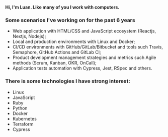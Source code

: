 **Hi, I'm Luan. Like many of you I work with computers.**

### Some scenarios I've working on for the past 6 years

- Web application with HTML/CSS and JavaScript ecosystem (Reactjs, Nextjs, Nodejs);
- Local and production environments with Linux and Docker;
- CI/CD environments with GitHub/GitLab/Bitbucket and tools such Travis, Semaphore, GitHub Actions and GitLab CI;
- Product development management strategies and metrics such Agile methods (Scrum, Kanban, OKR, OnCall);
- Application tests automation with Cypress, Jest, RSpec and others.

### There is some technologies I have strong interest:

- Linux
- JavaScript
- Ruby
- Python
- Docker
- Kubernetes
- Terraform
- Cypress
